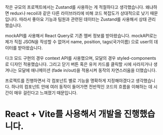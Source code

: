 작은 규모의 프로젝트에서는 Zustand를 사용하는 게 적절하다고 생각했습니다.
왜냐하면 redux나 recoil과 같은 다른 라이브러리에 비해 코드 복잡도가 상대적으로 낮기 때문입니다. 따라서 좋아요 기능과 팀원과 관련된 데이터는 Zustand를 사용해서 상태 관리했습니다. 

mockAPI를 사용해서 React Query로 기존 멤버 정보를 받아왔습니다. mockAPI로는 제가 직접 JSON을 작성할 수 없어서 name, position, tags(국가이름) 으로 user의 데이터를 받아왔습니다. 

다크 모드 구현의 경우 context API를 사용했으며, 모달의 경우 styled-components로 디자인 적용했습니다. 그리고 닫기 버튼 혹은 유저 카드를 클릭할 시에 사라지거나 생겨나는 모달에 애니메이션 (fade in/out)을 적용시켜 동작의 자연스러움을 더했습니다. 

프로젝트를 진행하면서 각 컴포넌트 별로 기능을 명확하게 지정해야겠다고 생각했습니다. 하나의 컴포넌트 안에 여러 동작이 들어가면 전반적인 코드의 흐름을 이해하는 데 시간이 매우 걸린다고 느껴졌기 때문입니다. 
 
# React + Vite를 사용해서 개발을 진행했습니다. 